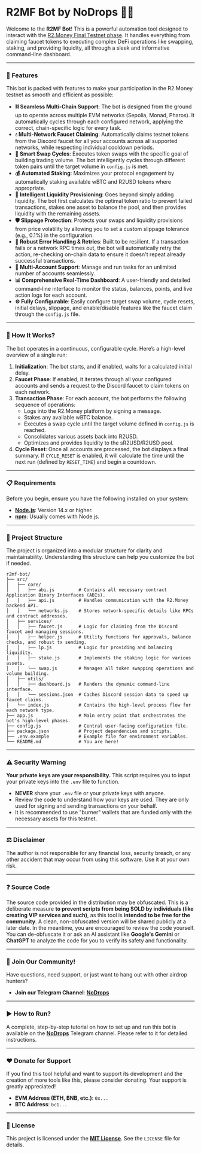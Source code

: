 # R2MF Bot by NoDrops 🤖✨

Welcome to the **R2MF Bot**! This is a powerful automation tool designed to interact with the [R2.Money Final Testnet phase](https://www.r2.money/?code=PWNLN). It handles everything from claiming faucet tokens to executing complex DeFi operations like swapping, staking, and providing liquidity, all through a sleek and informative command-line dashboard.

-----

### 🚀 Features

This bot is packed with features to make your participation in the R2.Money testnet as smooth and efficient as possible:

  * **⛓️ Seamless Multi-Chain Support**: The bot is designed from the ground up to operate across multiple EVM networks (Sepolia, Monad, Pharos). It automatically cycles through each configured network, applying the correct, chain-specific logic for every task.
  * **💧 Multi-Network Faucet Claiming**: Automatically claims testnet tokens from the Discord faucet for all your accounts across all supported networks, while respecting individual cooldown periods.
  * **🔄 Smart Swap Cycles**: Executes token swaps with the specific goal of building trading volume. The bot intelligently cycles through different token pairs until the target volume in `config.js` is met.
  * **💰 Automated Staking**: Maximizes your protocol engagement by automatically staking available wBTC and R2USD tokens where appropriate.
  * **🌊 Intelligent Liquidity Provisioning**: Goes beyond simply adding liquidity. The bot first calculates the optimal token ratio to prevent failed transactions, stakes one asset to balance the pool, and then provides liquidity with the remaining assets.
  * **🛡️ Slippage Protection**: Protects your swaps and liquidity provisions from price volatility by allowing you to set a custom slippage tolerance (e.g., 0.1%) in the configuration.
  * **💪 Robust Error Handling & Retries**: Built to be resilient. If a transaction fails or a network RPC times out, the bot will automatically retry the action, re-checking on-chain data to ensure it doesn't repeat already successful transactions.
  * **👥 Multi-Account Support**: Manage and run tasks for an unlimited number of accounts seamlessly.
  * **📊 Comprehensive Real-Time Dashboard**: A user-friendly and detailed command-line interface to monitor the status, balances, points, and live action logs for each account.
  * **⚙️ Fully Configurable**: Easily configure target swap volume, cycle resets, initial delays, slippage, and enable/disable features like the faucet claim through the `config.js` file.

-----

### 🤔 How It Works?

The bot operates in a continuous, configurable cycle. Here’s a high-level overview of a single run:

1.  **Initialization**: The bot starts, and if enabled, waits for a calculated initial delay.
2.  **Faucet Phase**: If enabled, it iterates through all your configured accounts and sends a request to the Discord faucet to claim tokens on each network.
3.  **Transaction Phase**: For each account, the bot performs the following sequence of operations:
      * Logs into the R2.Money platform by signing a message.
      * Stakes any available wBTC balance.
      * Executes a swap cycle until the target volume defined in `config.js` is reached.
      * Consolidates various assets back into R2USD.
      * Optimizes and provides liquidity to the sR2USD/R2USD pool.
4.  **Cycle Reset**: Once all accounts are processed, the bot displays a final summary. If `CYCLE_RESET` is enabled, it will calculate the time until the next run (defined by `RESET_TIME`) and begin a countdown.

-----

### 📋 Requirements

Before you begin, ensure you have the following installed on your system:

  * **[Node.js](https://nodejs.org/)**: Version 14.x or higher.
  * **[npm](https://www.npmjs.com/)**: Usually comes with Node.js.

-----

### 📁 Project Structure

The project is organized into a modular structure for clarity and maintainability. Understanding this structure can help you customize the bot if needed.

```
r2mf-bot/
├── src/
│   ├── core/
│   │   ├── abi.js         # Contains all necessary contract Application Binary Interfaces (ABIs).
│   │   ├── api.js         # Handles communication with the R2.Money backend API.
│   │   └── networks.js    # Stores network-specific details like RPCs and contract addresses.
│   ├── services/
│   │   ├── faucet.js      # Logic for claiming from the Discord faucet and managing sessions.
│   │   ├── helper.js      # Utility functions for approvals, balance checks, and robust tx sending.
│   │   ├── lp.js          # Logic for providing and balancing liquidity.
│   │   ├── stake.js       # Implements the staking logic for various assets.
│   │   └── swap.js        # Manages all token swapping operations and volume building.
│   ├── utils/
│   │   ├── dashboard.js   # Renders the dynamic command-line interface.
│   │   └── sessions.json  # Caches Discord session data to speed up faucet claims.
│   └── index.js           # Contains the high-level process flow for each network type.
├── app.js                 # Main entry point that orchestrates the bot's high-level phases.
├── config.js              # Central user-facing configuration file.
├── package.json           # Project dependencies and scripts.
├── .env.example           # Example file for environment variables.
└── README.md              # You are here!
```

-----

### ⚠️ Security Warning

**Your private keys are your responsibility.** This script requires you to input your private keys into the `.env` file to function.

  * **NEVER** share your `.env` file or your private keys with anyone.
  * Review the code to understand how your keys are used. They are only used for signing and sending transactions on your behalf.
  * It is recommended to use "burner" wallets that are funded only with the necessary assets for this testnet.

-----

### ⚖️ Disclaimer

The author is not responsible for any financial loss, security breach, or any other accident that may occur from using this software. Use it at your own risk.

-----

### ❓ Source Code

The source code provided in the distribution may be obfuscated. This is a deliberate measure **to prevent scripts from being SOLD by individuals (like creating VIP services and such)**, as this tool is **intended to be free for the community**. A clean, non-obfuscated version will be shared publicly at a later date. In the meantime, you are encouraged to review the code yourself. You can de-obfuscate it or ask an AI assistant like **Google's Gemini** or **ChatGPT** to analyze the code for you to verify its safety and functionality.

-----

### 📣 Join Our Community!

Have questions, need support, or just want to hang out with other airdrop hunters?

  * **Join our Telegram Channel**: [**NoDrops**](https://t.me/NoDrops)

-----

### ▶️ How to Run?

A complete, step-by-step tutorial on how to set up and run this bot is available on the [**NoDrops**](https://t.me/NoDrops) Telegram channel. Please refer to it for detailed instructions.

-----

### ❤️ Donate for Support

If you find this tool helpful and want to support its development and the creation of more tools like this, please consider donating. Your support is greatly appreciated!

  * **EVM Address (ETH, BNB, etc.)**: `0x...`
  * **BTC Address**: `bc1...`

-----

### 📄 License

This project is licensed under the [**MIT License**](https://github.com/itsnodrops/r2mf-bot/blob/main/LICENSE). See the `LICENSE` file for details.
